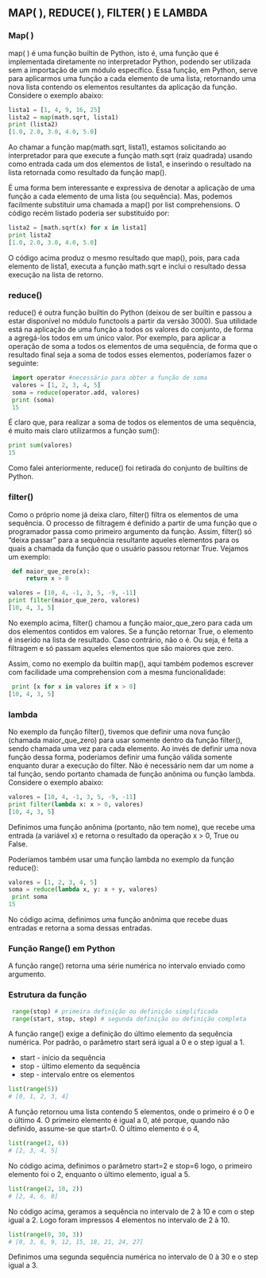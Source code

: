 ## MAP( ), REDUCE( ), FILTER( ) E LAMBDA

### Map( )

map( ) é uma função builtin de Python, isto é, uma função que é implementada diretamente no interpretador Python, podendo ser utilizada sem a importação de um módulo específico. Essa função, em Python, serve para aplicarmos uma função a cada elemento de uma lista, retornando uma nova lista contendo os elementos resultantes da aplicação da função. 
Considere o exemplo abaixo:


```python
lista1 = [1, 4, 9, 16, 25]
lista2 = map(math.sqrt, lista1)
print (lista2)
[1.0, 2.0, 3.0, 4.0, 5.0]
```
Ao chamar a função map(math.sqrt, lista1), estamos solicitando ao interpretador para que execute a função math.sqrt (raiz quadrada) usando como entrada cada um dos elementos de lista1, e inserindo o resultado na lista retornada como resultado da função map().

É uma forma bem interessante e expressiva de denotar a aplicação de uma função a cada elemento de uma lista (ou sequência). Mas, podemos facilmente substituir uma chamada a map() por list comprehensions. O código recém listado poderia ser substituído por:
```python
lista2 = [math.sqrt(x) for x in lista1]
print lista2
[1.0, 2.0, 3.0, 4.0, 5.0]
```
O código acima produz o mesmo resultado que map(), pois, para cada elemento de lista1, executa a função math.sqrt e inclui o resultado dessa execução na lista de retorno.

### reduce()
reduce() é outra função builtin do Python (deixou de ser builtin e passou a estar disponível no módulo functools a partir da versão 3000). 
Sua utilidade está na aplicação de uma função a todos os valores do conjunto, de forma a agregá-los todos em um único valor. Por exemplo, para aplicar a operação de soma a todos os elementos de uma sequência, de forma que o resultado final seja a soma de todos esses elementos, poderíamos fazer o seguinte:
```python
 import operator #necessário para obter a função de soma
 valores = [1, 2, 3, 4, 5]
 soma = reduce(operator.add, valores)
 print (soma)
 15
```
É claro que, para realizar a soma de todos os elementos de uma sequência, é muito mais claro utilizarmos a função sum():
```python
print sum(valores)
15
```
Como falei anteriormente, reduce() foi retirada do conjunto de builtins de Python.

### filter()
Como o próprio nome já deixa claro, filter() filtra os elementos de uma sequência. O processo de filtragem é definido a partir de uma função que o programador passa como primeiro argumento da função. Assim, filter() só “deixa passar” para a sequência resultante aqueles elementos para os quais a chamada da função que o usuário passou retornar True. Vejamos um exemplo:
```python
 def maior_que_zero(x):
     return x > 0

valores = [10, 4, -1, 3, 5, -9, -11]
print filter(maior_que_zero, valores)
[10, 4, 3, 5]
```
No exemplo acima, filter() chamou a função maior_que_zero para cada um dos elementos contidos em valores. Se a função retornar True, o elemento é inserido na lista de resultado. Caso contrário, não o é. Ou seja, é feita a filtragem e só passam aqueles elementos que são maiores que zero.

Assim, como no exemplo da builtin map(), aqui também podemos escrever com facilidade uma comprehension com a mesma funcionalidade:

```python
 print [x for x in valores if x > 0]
[10, 4, 3, 5]
```

### lambda
No exemplo da função filter(), tivemos que definir uma nova função (chamada maior_que_zero) para usar somente dentro da função filter(), sendo chamada uma vez para cada elemento. Ao invés de definir uma nova função dessa forma, poderíamos definir uma função válida somente enquanto durar a execução do filter. Não é necessário nem dar um nome a tal função, sendo portanto chamada de função anônima ou função lambda. Considere o exemplo abaixo:
```python
valores = [10, 4, -1, 3, 5, -9, -11]
print filter(lambda x: x > 0, valores)
[10, 4, 3, 5]
```
Definimos uma função anônima (portanto, não tem nome), que recebe uma entrada (a variável x) e retorna o resultado da operação x > 0, True ou False.

Poderíamos também usar uma função lambda no exemplo da função reduce():
```python
valores = [1, 2, 3, 4, 5]
soma = reduce(lambda x, y: x + y, valores)
 print soma
15
```
No código acima, definimos uma função anônima que recebe duas entradas e retorna a soma dessas entradas.

### Função Range() em Python

A função range() retorna uma série numérica no intervalo enviado como argumento.

### Estrutura da função
```python
 range(stop) # primeira definição ou definição simplificada
 range(start, stop, step) # segunda definição ou definição completa
 ```
A função range() exige a definição do último elemento da sequência numérica. 
Por padrão, o parâmetro start será igual a 0 e o step igual a 1.

* start - início da sequência
* stop - último elemento da sequência
* step - intervalo entre os elementos
```python
list(range(5))
# [0, 1, 2, 3, 4]
```
A função retornou uma lista contendo 5 elementos, onde o primeiro é o 0 e o último 4.
O primeiro elemento é igual a 0, até porque, quando não definido, assume-se que start=0. O último elemento é o 4, 
```python
list(range(2, 6))
# [2, 3, 4, 5]
```
No código acima, definimos o parâmetro start=2 e stop=6 logo, o primeiro elemento foi o 2, 
enquanto o último elemento, igual a 5.
```python
list(range(2, 10, 2))
# [2, 4, 6, 8]
```
No código acima, geramos a sequência no intervalo de 2 à 10 e com o step igual a 2.
Logo foram impressos 4 elementos no intervalo de 2 à 10.

```python
list(range(0, 30, 3))
# [0, 3, 6, 9, 12, 15, 18, 21, 24, 27]
```
Definimos uma segunda sequência numérica no intervalo de 0 à 30 e o step igual a 3.

